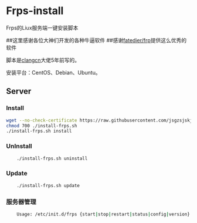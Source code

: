 # Frps-install
Frps的Liux服务端一键安装脚本

##这里感谢各位大神们开发的各种牛逼软件
##感谢[fatedier/frp](https://github.com/fatedier/frp)提供这么优秀的软件

脚本是[clangcn](https://github.com/clangcn/onekey-install-shell)大佬5年前写的。

安装平台：CentOS、Debian、Ubuntu。



Server
------

### Install

```Bash
wget --no-check-certificate https://raw.githubusercontent.com/jsgzsjskj/Frps-install/master/frps/install-frps.sh -O ./install-frps.sh
chmod 700 ./install-frps.sh
./install-frps.sh install
```

### UnInstall
```Bash
    ./install-frps.sh uninstall
```
### Update
```Bash
    ./install-frps.sh update
```
### 服务器管理
```Bash
    Usage: /etc/init.d/frps {start|stop|restart|status|config|version}
```
